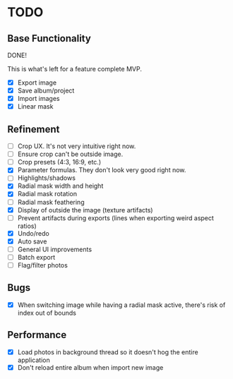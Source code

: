 # TODO

## Base Functionality

DONE!

This is what's left for a feature complete MVP. 

- [X] Export image
- [X] Save album/project
- [X] Import images
- [X] Linear mask

## Refinement

- [ ] Crop UX. It's not very intuitive right now.
- [ ] Ensure crop can't be outside image.
- [ ] Crop presets (4:3, 16:9, etc.)
- [X] Parameter formulas. They don't look very good right now.
- [ ] Highlights/shadows
- [X] Radial mask width and height
- [X] Radial mask rotation
- [ ] Radial mask feathering
- [X] Display of outside the image (texture artifacts)
- [ ] Prevent artifacts during exports (lines when exporting weird aspect ratios)
- [X] Undo/redo
- [X] Auto save
- [ ] General UI improvements
- [ ] Batch export
- [ ] Flag/filter photos

## Bugs

- [X] When switching image while having a radial mask active, there's risk of index out of bounds

## Performance

- [X] Load photos in background thread so it doesn't hog the entire application
- [X] Don't reload entire album when import new image